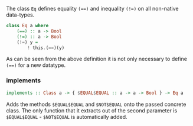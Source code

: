 
The class `Eq` defines equality `(==)` and inequality `(!=)` on all non-native data-types.

```haskell
class Eq a where
    (==) :: a -> Bool
    (!=) :: a -> Bool
    (!=) y =
        ! this.(==)(y)
```

As can be seen from the above definition it is not only necessary to define `(==)` for a new datatype.

### implements

```haskell
implements :: Class a -> { $EQUAL$EQUAL :: a -> a -> Bool } -> Eq a
```

Adds the methods `$EQUAL$EQUAL` and `$NOT$EQUAL` onto the passed concrete class.  The only function that
it extracts out of the second parameter is `$EQUAL$EQUAL` - `$NOT$EQUAL` is automatically added.

